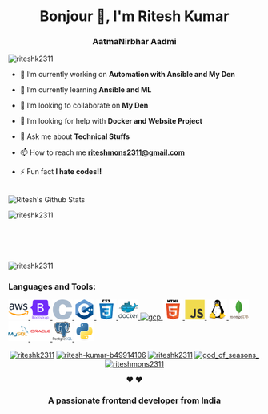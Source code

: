 <h1 align="center">Bonjour 👋, I'm Ritesh Kumar</h1>
<h3 align="center">AatmaNirbhar Aadmi</h3>

<p align="left"> <img src="https://komarev.com/ghpvc/?username=riteshk2311" alt="riteshk2311" /> </p>

- 🔭 I’m currently working on **Automation with Ansible and My Den**

- 🌱 I’m currently learning **Ansible and ML**

- 👯 I’m looking to collaborate on **My Den**

- 🤝 I’m looking for help with **Docker and Website Project**

- 💬 Ask me about **Technical Stuffs**

- 📫 How to reach me **riteshmons2311@gmail.com**

- ⚡ Fun fact **I hate codes!!**


<br>


<img align="center" src="https://github-readme-stats.vercel.app/api?username=riteshk2311&include_all_commits=true&count_private=true&show_icons=true&line_height=20&title_color=7A7ADB&icon_color=2234AE&text_color=D3D3D3&bg_color=0,000000,130F40" alt="Ritesh's Github Stats">

</br>

<p><img align="left" src="https://github-readme-stats.vercel.app/api/top-langs/?username=riteshk2311&layout=compact&hide=html" alt="riteshk2311" /></p><br><br><br><br><br>

<p><img align="center" src="https://github-readme-streak-stats.herokuapp.com/?user=riteshk2311&" alt="riteshk2311" /></p>

<p>
<h3 align="left">Languages and Tools:</h3>
<p align="left"> <a href="https://aws.amazon.com" target="_blank"> <img src="https://raw.githubusercontent.com/devicons/devicon/master/icons/amazonwebservices/amazonwebservices-original-wordmark.svg" alt="aws" width="40" height="40"/> </a> <a href="https://getbootstrap.com" target="_blank"> <img src="https://raw.githubusercontent.com/devicons/devicon/master/icons/bootstrap/bootstrap-plain-wordmark.svg" alt="bootstrap" width="40" height="40"/> </a> <a href="https://www.cprogramming.com/" target="_blank"> <img src="https://raw.githubusercontent.com/devicons/devicon/master/icons/c/c-original.svg" alt="c" width="40" height="40"/> </a> <a href="https://www.w3schools.com/cpp/" target="_blank"> <img src="https://raw.githubusercontent.com/devicons/devicon/master/icons/cplusplus/cplusplus-original.svg" alt="cplusplus" width="40" height="40"/> </a> <a href="https://www.w3schools.com/css/" target="_blank"> <img src="https://raw.githubusercontent.com/devicons/devicon/master/icons/css3/css3-original-wordmark.svg" alt="css3" width="40" height="40"/> </a> <a href="https://www.docker.com/" target="_blank"> <img src="https://raw.githubusercontent.com/devicons/devicon/master/icons/docker/docker-original-wordmark.svg" alt="docker" width="40" height="40"/> </a> <a href="https://cloud.google.com" target="_blank"> <img src="https://www.vectorlogo.zone/logos/google_cloud/google_cloud-icon.svg" alt="gcp" width="40" height="40"/> </a> <a href="https://www.w3.org/html/" target="_blank"> <img src="https://raw.githubusercontent.com/devicons/devicon/master/icons/html5/html5-original-wordmark.svg" alt="html5" width="40" height="40"/> </a> <a href="https://developer.mozilla.org/en-US/docs/Web/JavaScript" target="_blank"> <img src="https://raw.githubusercontent.com/devicons/devicon/master/icons/javascript/javascript-original.svg" alt="javascript" width="40" height="40"/> </a> <a href="https://www.linux.org/" target="_blank"> <img src="https://raw.githubusercontent.com/devicons/devicon/master/icons/linux/linux-original.svg" alt="linux" width="40" height="40"/> </a> <a href="https://www.mongodb.com/" target="_blank"> <img src="https://raw.githubusercontent.com/devicons/devicon/master/icons/mongodb/mongodb-original-wordmark.svg" alt="mongodb" width="40" height="40"/> </a> <a href="https://www.mysql.com/" target="_blank"> <img src="https://raw.githubusercontent.com/devicons/devicon/master/icons/mysql/mysql-original-wordmark.svg" alt="mysql" width="40" height="40"/> </a> <a href="https://www.oracle.com/" target="_blank"> <img src="https://raw.githubusercontent.com/devicons/devicon/master/icons/oracle/oracle-original.svg" alt="oracle" width="40" height="40"/> </a> <a href="https://www.postgresql.org" target="_blank"> <img src="https://raw.githubusercontent.com/devicons/devicon/master/icons/postgresql/postgresql-original-wordmark.svg" alt="postgresql" width="40" height="40"/> </a> <a href="https://www.python.org" target="_blank"> <img src="https://raw.githubusercontent.com/devicons/devicon/master/icons/python/python-original.svg" alt="python" width="40" height="40"/> </a> </p>
</p>

<p align="center">
<a href="https://twitter.com/riteshk2311" target="blank"><img align="center" src="https://cdn.jsdelivr.net/npm/simple-icons@3.0.1/icons/twitter.svg" alt="riteshk2311" height="30" width="30" /></a>
<a href="https://linkedin.com/in/ritesh-kumar-b49914106" target="blank"><img align="center" src="https://cdn.jsdelivr.net/npm/simple-icons@3.0.1/icons/linkedin.svg" alt="ritesh-kumar-b49914106" height="30" width="30" /></a>
<a href="https://fb.com/riteshk2311" target="blank"><img align="center" src="https://cdn.jsdelivr.net/npm/simple-icons@3.0.1/icons/facebook.svg" alt="riteshk2311" height="30" width="30" /></a>
<a href="https://instagram.com/god_of_seasons_" target="blank"><img align="center" src="https://cdn.jsdelivr.net/npm/simple-icons@3.0.1/icons/instagram.svg" alt="god_of_seasons_" height="30" width="30" /></a>
<a href="https://www.hackerrank.com/riteshmons2311" target="blank"><img align="center" src="https://cdn.jsdelivr.net/npm/simple-icons@3.0.1/icons/hackerrank.svg" alt="riteshmons2311" height="30" width="30" /></a>
</p>
<div align="center">
❤️ ❤️ 
</div>

<h3 align="center">A passionate frontend developer from India</h3>


